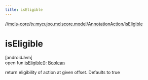```yaml
---
title: isEligible
---
```

//[mcls-core](../../../index.html)/[tv.mycujoo.mclscore.model](../index.html)/[AnnotationAction](index.html)/[isEligible](is-eligible.html)



# isEligible



[androidJvm]\
open fun [isEligible](is-eligible.html)(): [Boolean](https://kotlinlang.org/api/latest/jvm/stdlib/kotlin/-boolean/index.html)



return eligibility of action at given offset. Defaults to true




